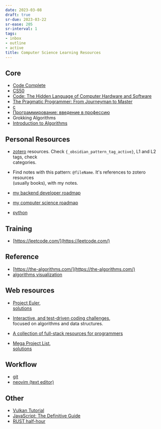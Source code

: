 ```yaml
---
date: 2023-03-08
draft: true
sr-due: 2023-03-22
sr-ease: 205
sr-interval: 1
tags:
- inbox
- outline
- active
title: Computer Science Learning Resources
---
```

   
## Core   
   
   
- [Code Complete](./%40SteveMcConnellCodeComplete2004.md)   
- [CS50](https://www.youtube.com/playlist?list=PLawfWYMUziZqyUL5QDLVbe3j5BKWj42E5)   
- [Code: The Hidden Language of Computer Hardware and Software](./%40CharlesPetzoldCodeHiddenLanguage2000.md)   
- [The Pragmatic Programmer: From Journeyman to Master](./%40AndrewHuntPragmaticProgrammerYour2019.md)   
- [c](./c%20%28programming%20language%29.md)   
- [Программирование: введение в профессию](./%40AndreyViktorovichStolyarovProgrammirovanieVvedenieProfessiyu2021b.md)   
- Grokking Algorithms   
- [Introduction to Algorithms](./%40ThomasHCormenIntroductionAlgorithms2022.md)   
   
## Personal Resources   
   
   
- [zotero](./zotero.md) resources. Check `{_obsidian_pattern_tag_active}`, L1 and L2 tags, check   
  categories.   
   
- Find notes with this pattern: `@fileName`. It's references to zotero resources   
  (usually books), with my notes.   
   
- [my backend developer roadmap](./my%20backend%20developer%20roadmap.md)   
- [my computer science roadmap](./my%20computer%20science%20roadmap.md)   
- [python](./python.md)   
   
## Training   
   
   
- [https://leetcode.com/](https://leetcode.com/)   
   
## Reference   
   
   
- [https://the-algorithms.com/](https://the-algorithms.com/)   
- [algorithms visualization](https://cmps-people.ok.ubc.ca/ylucet/DS/Algorithms.html)   
   
## Web resources   
   
   
- [Project Euler](https://projecteuler.net/),   
  [solutions](https://www.nayuki.io/page/project-euler-solutions)   
   
- [Interactive, and test-driven coding challenges](https://github.com/donnemartin/interactive-coding-challenges),   
  focused on algorithms and data structures.   
   
- [A collection of full-stack resources for programmers](https://github.com/charlax/professional-programming)   
- [Mega Project List](https://github.com/karan/Projects),   
  [solutions](https://github.com/karan/Projects-Solutions)   
   
## Workflow   
   
   
- [git](./git.md)   
- [neovim (text editor)](./neovim%20%28text%20editor%29.md)   
   
## Other   
   
   
- [Vulkan Tutorial](https://vulkan-tutorial.com/)   
- [JavaScript: The Definitive Guide](./%40DavidFlanaganJavaScriptDefinitiveGuide2020.md)   
- [RUST half-hour](https://fasterthanli.me/articles/a-half-hour-to-learn-rust)